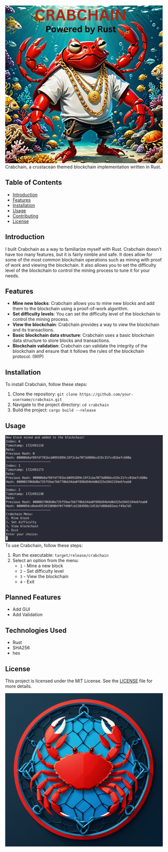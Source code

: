 ![Crabchain](assets/crabchain.jpg)
Crabchain, a crustacean themed blockchain implementation written in Rust.

## Table of Contents

- [Introduction](#introduction)
- [Features](#features)
- [Installation](#installation)
- [Usage](#usage)
- [Contributing](#contributing)
- [License](#license)

## Introduction

I built Crabchain as a way to familiarize myself with Rust. Crabchain doesn't have too many features, but it is fairly nimble and safe. It does allow for some of the most common blockchain operations such as mining with proof of work and viewing the blockchain. It also allows you to set the difficulty level of the blockchain to control the mining process to tune it for your needs.

## Features

- **Mine new blocks**: Crabchain allows you to mine new blocks and add them to the blockchain using a proof-of-work algorithm.
- **Set difficulty levels**: You can set the difficulty level of the blockchain to control the mining process.
- **View the blockchain**: Crabchain provides a way to view the blockchain and its transactions.
- **Basic blockchain data structure**: Crabchain uses a basic blockchain data structure to store blocks and transactions.
- **Blockchain validation**: Crabchain can validate the integrity of the blockchain and ensure that it follows the rules of the blockchain protocol. (WIP)

## Installation

To install Crabchain, follow these steps:

1. Clone the repository: `git clone https://github.com/your-username/crabchain.git`
2. Navigate to the project directory: `cd crabchain`
3. Build the project: `cargo build --release`

## Usage

![Demo](assets/demo.png)
To use Crabchain, follow these steps:

1. Run the executable: `target/release/crabchain`
2. Select an option from the menu:
   - `1` - Mine a new block
   - `2` - Set difficulty level
   - `3` - View the blockchain
   - `4` - Exit

## Planned Features

- Add GUI
- Add Validation

## Technologies Used

- Rust
- SHA256
- hex

## License

This project is licensed under the MIT License. See the [LICENSE](LICENSE) file for more details.

![cc](assets/logo.png)
